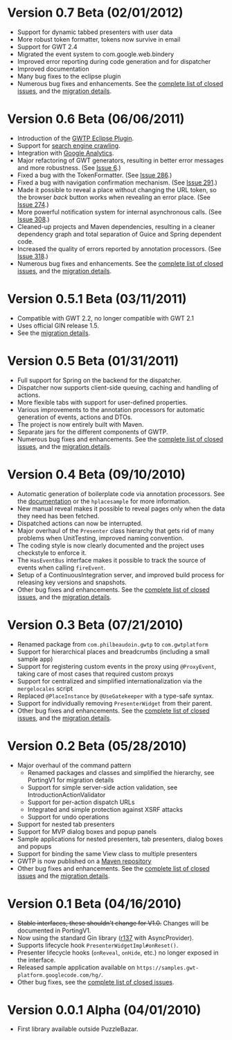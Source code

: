 # Version 0.7 Beta (02/01/2012) #
  * Support for dynamic tabbed presenters with user data
  * More robust token formatter, tokens now survive in email
  * Support for GWT 2.4
  * Migrated the event system to com.google.web.bindery
  * Improved error reporting during code generation and for dispatcher
  * Improved documentation
  * Many bug fixes to the eclipse plugin
  * Numerous bug fixes and enhancements. See the [complete list of closed issues](http://code.google.com/p/gwt-platform/issues/list?can=1&q=label:milestone-V1.0-7), and the [migration details](PortingV1#V0.7.md).

# Version 0.6 Beta (06/06/2011) #
  * Introduction of the [GWTP Eclipse Plugin](EclipsePlugin.md).
  * Support for [search engine crawling](CrawlerSupport.md).
  * Integration with [Google Analytics](GoogleAnalytics.md).
  * Major refactoring of GWT generators, resulting in better error messages and more robustness. (See [Issue 6](http://code.google.com/p/gwt-platform/issues/detail?id=6).)
  * Fixed a bug with the TokenFormatter. (See [Issue 286](http://code.google.com/p/gwt-platform/issues/detail?id=286).)
  * Fixed a bug with navigation confirmation mechanism. (See [Issue 291](http://code.google.com/p/gwt-platform/issues/detail?id=291).)
  * Made it possible to reveal a place without changing the URL token, so the browser _back_ button works when revealing an error place. (See [Issue 274](http://code.google.com/p/gwt-platform/issues/detail?id=273).)
  * More powerful notification system for internal asynchronous calls. (See [Issue 308](http://code.google.com/p/gwt-platform/issues/detail?id=308).)
  * Cleaned-up projects and Maven dependencies, resulting in a cleaner dependency graph and total separation of Guice and Spring dependent code.
  * Increased the quality of errors reported by annotation processors. (See [Issue 318](http://code.google.com/p/gwt-platform/issues/detail?id=318).)
  * Numerous bug fixes and enhancements. See the [complete list of closed issues](http://code.google.com/p/gwt-platform/issues/list?can=1&q=label:milestone-V1.0-6), and the [migration details](PortingV1#V0.6.md).

# Version 0.5.1 Beta (03/11/2011) #
  * Compatible with GWT 2.2, no longer compatible with GWT 2.1
  * Uses official GIN release 1.5.
  * See the [migration details](PortingV1#V0.5.1.md).

# Version 0.5 Beta (01/31/2011) #
  * Full support for Spring on the backend for the dispatcher.
  * Dispatcher now supports client-side queuing, caching and handling of actions.
  * More flexible tabs with support for user-defined properties.
  * Various improvements to the annotation processors for automatic generation of events, actions and DTOs.
  * The project is now entirely built with Maven.
  * Separate jars for the different components of GWTP.
  * Numerous bug fixes and enhancements. See the [complete list of closed issues](http://code.google.com/p/gwt-platform/issues/list?can=1&q=label:milestone-V1.0-5), and the [migration details](PortingV1#V0.5.md).

# Version 0.4 Beta (09/10/2010) #

  * Automatic generation of boilerplate code via annotation processors. See the [documentation](http://code.google.com/p/gwt-platform/wiki/BoilerplateGeneration) or the `hplacesample` for more information.
  * New manual reveal makes it possible to reveal pages only when the data they need has been fetched.
  * Dispatched actions can now be interrupted.
  * Major overhaul of the `Presenter` class hierarchy that gets rid of many problems when UnitTesting, improved naming convention.
  * The coding style is now clearly documented and the project uses checkstyle to enforce it.
  * The `HasEventBus` interface makes it possible to track the source of events when calling `fireEvent`.
  * Setup of a ContinuousIntegration server, and improved build process for releasing key versions and snapshots.
  * Other bug fixes and enhancements. See the [complete list of closed issues](http://code.google.com/p/gwt-platform/issues/list?can=1&q=label:milestone-V1.0-4), and the [migration details](PortingV1#V0.4.md).

# Version 0.3 Beta (07/21/2010) #

  * Renamed package from `com.philbeaudoin.gwtp` to `com.gwtplatform`
  * Support for hierarchical places and breadcrumbs (including a small sample app)
  * Support for registering custom events in the proxy using `@ProxyEvent`, taking care of most cases that required custom proxys
  * Support for centralized and simplified internationalization via the `mergelocales` script
  * Replaced `@PlaceInstance` by `@UseGatekeeper` with a type-safe syntax.
  * Support for individually removing `PresenterWidget` from their parent.
  * Other bug fixes and enhancements. See the [complete list of closed issues](http://code.google.com/p/gwt-platform/issues/list?can=1&q=label:milestone-V1.0-3), and the [migration details](PortingV1#V0.3.md).

# Version 0.2 Beta (05/28/2010) #

  * Major overhaul of the command pattern
    * Renamed packages and classes and simplified the hierarchy, see PortingV1 for migration details
    * Support for simple server-side action validation, see IntroductionActionValidator
    * Support for per-action dispatch URLs
    * Integrated and simple protection against XSRF attacks
    * Support for undo operations
  * Support for nested tab presenters
  * Support for MVP dialog boxes and popup panels
  * Sample applications for nested presenters, tab presenters, dialog boxes and popups
  * Support for binding the same View class to multiple presenters
  * GWTP is now published on a [Maven repository](http://code.google.com/p/gwt-platform/source/browse?repo=maven)
  * Other bug fixes and enhancements. See the [complete list of closed issues](http://code.google.com/p/gwt-platform/issues/list?can=1&q=label:milestone-V1.0-2) and the [migration details](PortingV1#V0.2.md).

# Version 0.1 Beta (04/16/2010) #

  * ~~Stable interfaces, these shouldn't change for V1.0.~~ Changes will be documented in PortingV1.
  * Now using the standard Gin library ([r137](https://code.google.com/p/gwt-platform/source/detail?r=137) with AsyncProvider).
  * Supports lifecycle hook `PresenterWidgetImpl#onReset()`.
  * Presenter lifecycle hooks (`onReveal`, `onHide`, etc.) no longer exposed in the interface.
  * Released sample application available on `https://samples.gwt-platform.googlecode.com/hg/`.
  * Other bug fixes, see the [complete list of closed issues](http://code.google.com/p/gwt-platform/issues/list?can=1&q=label:Milestone-V1.0-1).

# Version 0.0.1 Alpha (04/01/2010) #

  * First library available outside PuzzleBazar.